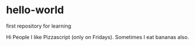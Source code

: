 # hello-world
first repository for learning

Hi People I like Pizzascript (only on Fridays).
Sometimes I eat bananas also.

